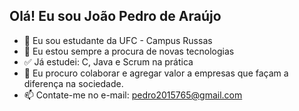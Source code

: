 ## Olá! Eu sou João Pedro de Araújo

- 👋 Eu sou estudante da UFC - Campus Russas
- 👀 Eu estou sempre a procura de novas tecnologias 
- ✅ Já estudei: C, Java e Scrum na prática
- 💞️ Eu procuro colaborar e agregar valor a empresas que façam a diferença na sociedade.
- 📫 Contate-me no e-mail: pedro2015765@gmail.com
